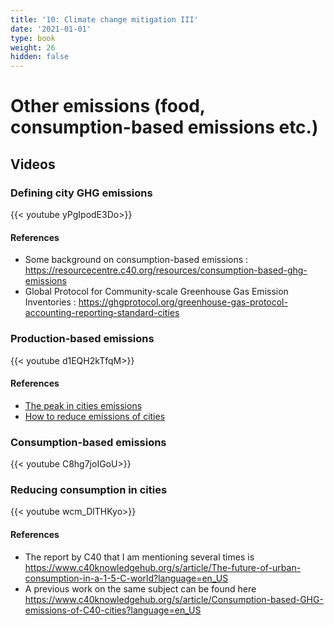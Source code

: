 ```yaml
---
title: '10: Climate change mitigation III'
date: '2021-01-01'
type: book
weight: 26
hidden: false
---
```

# Other emissions (food, consumption-based emissions etc.)

<!--more-->

## Videos
### Defining city GHG emissions
{{< youtube yPgIpodE3Do>}}

#### References
- Some background on consumption-based emissions : https://resourcecentre.c40.org/resources/consumption-based-ghg-emissions
- Global Protocol for Community-scale Greenhouse Gas Emission Inventories : https://ghgprotocol.org/greenhouse-gas-protocol-accounting-reporting-standard-cities

### Production-based emissions
{{< youtube d1EQH2kTfqM>}}

#### References
- [The peak in cities emissions](https://c40-production-images.s3.amazonaws.com/other_uploads/images/1923_Peaking_emissions_Media_Pack_Extended_version.original.pdf?1536847923)
- [How to reduce emissions of cities](https://www.c40knowledgehub.org/s/article/Deadline-2020-How-cities-will-get-the-job-done?language=en_US)

### Consumption-based emissions
{{< youtube C8hg7joIGoU>}}

### Reducing consumption in cities
{{< youtube wcm_DlTHKyo>}}

#### References
- The report by C40 that I am mentioning several times is https://www.c40knowledgehub.org/s/article/The-future-of-urban-consumption-in-a-1-5-C-world?language=en_US
- A previous work on the same subject can be found here https://www.c40knowledgehub.org/s/article/Consumption-based-GHG-emissions-of-C40-cities?language=en_US


